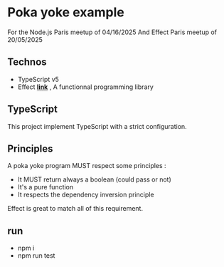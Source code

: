 # Poka yoke example

For the Node.js Paris meetup of 04/16/2025 And Effect Paris meetup of 20/05/2025

## Technos

- TypeScript v5
- Effect **[link](https://effect.website/)** , A functionnal programming library

## TypeScript

This project implement TypeScript with a strict configuration.

## Principles

A poka yoke program MUST respect some principles :

- It MUST return always a boolean (could pass or not)
- It's a pure function
- It respects the dependency inversion principle

Effect is great to match all of this requirement.

## run

- npm i
- npm run test
